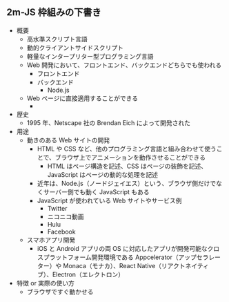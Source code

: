 ## 2m-JS 枠組みの下書き

- 概要
  - 高水準スクリプト言語
  - 動的クライアントサイドスクリプト
  - 軽量なインタープリター型プログラミング言語
  - Web 開発において、フロントエンド、バックエンドどちらでも使われる
    - フロントエンド
    - バックエンド
      - Node.js
  - Web ページに直接適用することができる
    - <script></script>
- 歴史
  - 1995 年、Netscape 社の Brendan Eich によって開発された
- 用途
  - 動きのある Web サイトの開発
    - HTML や CSS など、他のプログラミング言語と組み合わせて使うことで、ブラウザ上でアニメーションを動作させることができる
      - HTML はページ構造を記述、CSS はページの装飾を記述、JavaScript はページの動的な処理を記述
    - 近年は、Node.js（ノードジェイエス）という、ブラウザ側だけでなくサーバー側でも動く JavaScript もある
    - JavaScript が使われている Web サイトやサービス例
      - Twitter
      - ニコニコ動画
      - Hulu
      - Facebook
  - スマホアプリ開発
    - iOS と Android アプリの両 OS に対応したアプリが開発可能なクロスプラットフォーム開発環境である Appcelerator（アップセラレーター）や Monaca（モナカ）、React Native（リアクトネイティブ）、Electron（エレクトロン）
- 特徴 or 実際の使い方
  - ブラウザですぐ動かせる
